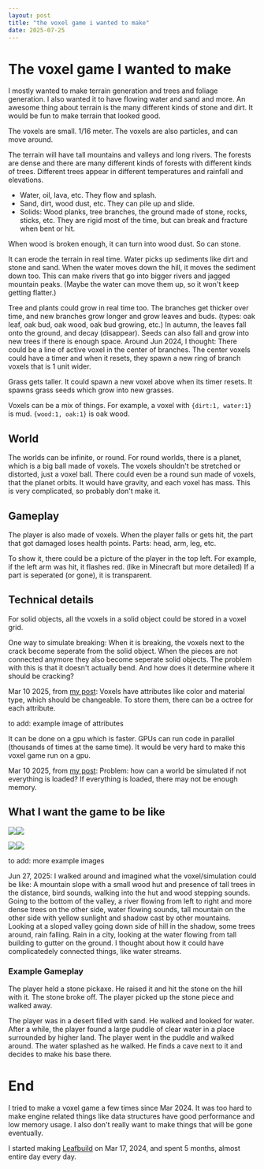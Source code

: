 ```yaml
---
layout: post
title: "the voxel game i wanted to make"
date: 2025-07-25
---
```


# The voxel game I wanted to make

I mostly wanted to make terrain generation and trees and foliage generation. I also wanted it to have flowing water and sand and more. An awesome thing about terrain is the many different kinds of stone and dirt. It would be fun to make terrain that looked good.

The voxels are small. 1/16 meter. The voxels are also particles, and can move around.

The terrain will have tall mountains and valleys and long rivers. The forests are dense and there are many different kinds of forests with different kinds of trees. Different trees appear in different temperatures and rainfall and elevations.

* Water, oil, lava, etc. They flow and splash.
* Sand, dirt, wood dust, etc. They can pile up and slide.
* Solids: Wood planks, tree branches, the ground made of stone, rocks, sticks, etc. They are rigid most of the time, but can break and fracture when bent or hit.

When wood is broken enough, it can turn into wood dust. So can stone.

It can erode the terrain in real time. Water picks up sediments like dirt and stone and sand. When the water moves down the hill, it moves the sediment down too. This can make rivers that go into bigger rivers and jagged mountain peaks. (Maybe the water can move them up, so it won't keep getting flatter.)

Tree and plants could grow in real time too. The branches get thicker over time, and new branches grow longer and grow leaves and buds. (types: oak leaf, oak bud, oak wood, oak bud growing, etc.) In autumn, the leaves fall onto the ground, and decay (disappear). Seeds can also fall and grow into new trees if there is enough space.
Around Jun 2024, I thought: There could be a line of active voxel in the center of branches. The center voxels could have a timer and when it resets, they spawn a new ring of branch voxels that is 1 unit wider.

Grass gets taller. It could spawn a new voxel above when its timer resets. It spawns grass seeds which grow into new grasses.

Voxels can be a mix of things. For example, a voxel with `{dirt:1, water:1}` is mud. `{wood:1, oak:1}` is oak wood.

## World
The worlds can be infinite, or round. For round worlds, there is a planet, which is a big ball made of voxels. The voxels shouldn't be stretched or distorted, just a voxel ball. There could even be a round sun made of voxels, that the planet orbits. It would have gravity, and each voxel has mass. This is very complicated, so probably don't make it.

## Gameplay

The player is also made of voxels. When the player falls or gets hit, the part that got damaged loses health points. Parts: head, arm, leg, etc.

To show it, there could be a picture of the player in the top left. For example, if the left arm was hit, it flashes red. (like in Minecraft but more detailed) If a part is seperated (or gone), it is transparent.

## Technical details

For solid objects, all the voxels in a solid object could be stored in a voxel grid.

One way to simulate breaking: When it is breaking, the voxels next to the crack become seperate from the solid object. When the pieces are not connected anymore they also become seperate solid objects. The problem with this is that it doesn't actually bend. And how does it determine where it should be cracking?

Mar 10 2025, from [my post](https://thingmaker.us.eu.org/post/?id=m7cllbb5bc9f): Voxels have attributes like color and material type, which should be changeable. To store them, there can be a octree for each attribute.

to add: example image of attributes

It can be done on a gpu which is faster. GPUs can run code in parallel (thousands of times at the same time). It would be very hard to make this voxel game run on a gpu.

Mar 10 2025, from [my post](https://thingmaker.us.eu.org/post/?id=m7cllbb5bc9f): Problem: how can a world be simulated if not everything is loaded? If everything is loaded, there may not be enough memory.

## What I want the game to be like

<a href="https://www.youtube.com/watch?v=1wufuXY3l1o"><img src="https://i.ytimg.com/vi/1wufuXY3l1o/hq720.jpg" loading="lazy"><img src="https://pbs.twimg.com/media/EwSl3TWVkAYDx1M?format=jpg&name=large" loading="lazy"></a>

<a href="https://forum.luanti.org/viewtopic.php?t=25683"><img src="https://user-images.githubusercontent.com/6905002/99192695-79e9ff00-2774-11eb-9b78-3a4bc4c78217.png" loading="lazy"><img src="https://forum.luanti.org/download/file.php?mode=view&id=24732" loading="lazy"></a>

to add: more example images


Jun 27, 2025: I walked around and imagined what the voxel/simulation could be like: A mountain slope with a small wood hut and presence of tall trees in the distance, bird sounds, walking into the hut and wood stepping sounds. Going to the bottom of the valley, a river flowing from left to right and more dense trees on the other side, water flowing sounds, tall mountain on the other side with yellow sunlight and shadow cast by other mountains. Looking at a sloped valley going down side of hill in the shadow, some trees around, rain falling. Rain in a city, looking at the water flowing from tall building to gutter on the ground. I thought about how it could have complicatedely connected things, like water streams.

### Example Gameplay

The player held a stone pickaxe. He raised it and hit the stone on the hill with it. The stone broke off. The player picked up the stone piece and walked away.

The player was in a desert filled with sand. He walked and looked for water. After a while, the player found a large puddle of clear water in a place surrounded by higher land. The player went in the puddle and walked around. The water splashed as he walked. He finds a cave next to it and decides to make his base there.

# End

I tried to make a voxel game a few times since Mar 2024. It was too hard to make engine related things like data structures have good performance and low memory usage. I also don't really want to make things that will be gone eventually.

I started making [Leafbuild](https://thingmaker.us.eu.org/lfbd/prealpha-0.1.0.html) on Mar 17, 2024, and spent 5 months, almost entire day every day.
